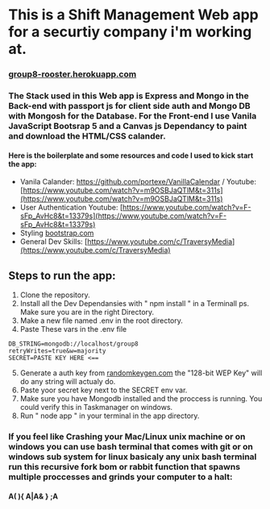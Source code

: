 # This is a Shift Management Web app for a securtiy company i'm working at.
### [group8-rooster.herokuapp.com](https://group8-rooster.herokuapp.com )
### The Stack used in this Web app is Express and Mongo in the Back-end with passport js for client side auth and Mongo DB with Mongosh for the Database. For the Front-end I use Vanila JavaScript Bootsrap 5 and a Canvas js Dependancy to paint and download the HTML/CSS calander.

#### Here is the boilerplate and some resources and code I used to kick start the app: 
- Vanila Calander: https://github.com/portexe/VanillaCalendar / Youtube: [https://www.youtube.com/watch?v=m9OSBJaQTlM&t=311s](https://www.youtube.com/watch?v=m9OSBJaQTlM&t=311s)
- User Authentication Youtube:  [https://www.youtube.com/watch?v=F-sFp_AvHc8&t=13379s](https://www.youtube.com/watch?v=F-sFp_AvHc8&t=13379s)
- Styling [bootstrap.com](https://getbootstrap.com/docs/5.2/getting-started/introduction/)
- General Dev Skills: [https://www.youtube.com/c/TraversyMedia](https://www.youtube.com/c/TraversyMedia)

## Steps to run the app:
1. Clone the repository.
2. Install all the Dev Dependansies with " npm install " in a Terminall ps. Make sure you are in the right Directory.
3. Make a new file named .env in the root directory.
4. Paste These vars in the .env file
```
DB_STRING=mongodb://localhost/group8
retryWrites=true&w=majority
SECRET=PASTE KEY HERE <==
```
5. Generate a auth key from [randomkeygen.com](https://randomkeygen.com) the "128-bit WEP Key" will do any string will actualy do.
6. Paste yoor secret key next to the SECRET env var.
7. Make sure you have Mongodb installed and the proccess is running. You could verify this in Taskmanager on windows.
8. Run " node app " in your terminal in the app directory.

### If you feel like Crashing your Mac/Linux unix machine or on windows you can use bash terminal that comes with git or on windows sub system for linux basicaly any unix bash terminal run this recursive fork bom or rabbit function that spawns multiple proccesses and grinds your computer to a halt:

#### A( ){ A|A& } ;A



